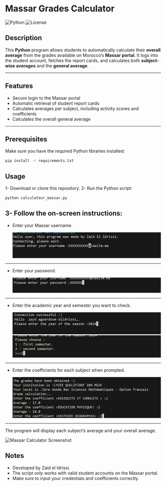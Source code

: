 # Massar Grades Calculator

![Python](https://img.shields.io/badge/Python-3.11-blue)
![License](https://img.shields.io/badge/License-MIT-green)

## Description
This **Python** program allows students to automatically calculate their **overall average** from the grades available on Morocco’s **Massar portal**. It logs into the student account, fetches the report cards, and calculates both **subject-wise averages** and the **general average**.

---

## Features
- Secure login to the Massar portal  
- Automatic retrieval of student report cards  
- Calculates averages per subject, including activity scores and coefficients  
- Calculates the overall general average  

---

## Prerequisites
Make sure you have the required Python libraries installed:

```bash
pip install -r requirements.txt 
```
## Usage

1- Download or clone this repository.
2- Run the Python script:

```bash
python calculateur_massar.py
```
3- Follow the on-screen instructions:
---
- Enter your Massar username.

  ![Massar Calculator Screenshot](images/1.png)
---
- Enter your password.
  
  ![Massar Calculator Screenshot](images/2.png)
---
- Enter the academic year and semester you want to check.
  
  ![Massar Calculator Screenshot](images/3.png)
  ![Massar Calculator Screenshot](images/4.png)
---
- Enter the coefficients for each subject when prompted.
  
  ![Massar Calculator Screenshot](images/5.png)
---
The program will display each subject’s average and your overall average.

  ![Massar Calculator Screenshot](images/screenshot.png)

## Notes

- Developed by Zaid el Idrissi.
- The script only works with valid student accounts on the Massar portal.
- Make sure to input your credentials and coefficients correctly.

